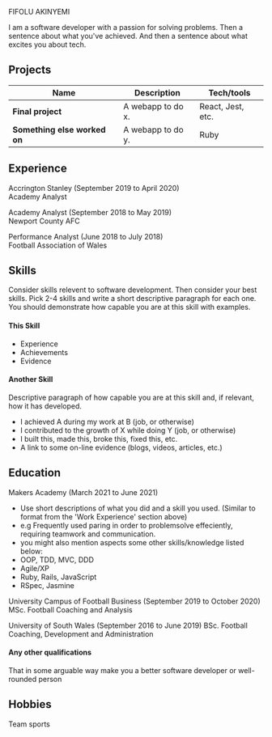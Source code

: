 FIFOLU AKINYEMI

I am a software developer with a passion for solving problems. Then a sentence about what you've achieved. And then a sentence about what excites you about tech.

## Projects

| Name                         | Description       | Tech/tools        |
| ---------------------------- | ----------------- | ----------------- |
| **Final project**            | A webapp to do x. | React, Jest, etc. |
| **Something else worked on** | A webapp to do y. | Ruby              |

## Experience

Accrington Stanley (September 2019 to April 2020)  
Academy Analyst


Academy Analyst (September 2018 to May 2019)  
Newport County AFC


Performance Analyst (June 2018 to July 2018)  
Football Association of Wales



## Skills

Consider skills relevent to software development. Then consider your best skills. Pick 2-4 skills and write a short descriptive paragraph for each one. You should demonstrate how capable you are at this skill with examples.

#### This Skill

- Experience
- Achievements
- Evidence

#### Another Skill

Descriptive paragraph of how capable you are at this skill and, if relevant, how it has developed.

- I achieved A during my work at B (job, or otherwise)
- I contributed to the growth of X while doing Y (job, or otherwise)
- I built this, made this, broke this, fixed this, etc.
- A link to some on-line evidence (blogs, videos, articles, etc.)

## Education

Makers Academy (March 2021 to June 2021)
- Use short descriptions of what you did and a skill you used. (Similar to format from the 'Work Experience' section above)
- e.g Frequently used paring in order to problemsolve effeciently, requiring teamwork and communication.
- you might also mention aspects some other skills/knowledge listed below: 
- OOP, TDD, MVC, DDD
- Agile/XP
- Ruby, Rails, JavaScript
- RSpec, Jasmine

University Campus of Football Business (September 2019 to October 2020)
MSc. Football Coaching and Analysis

University of South Wales (September 2016 to June 2019)
BSc. Football Coaching, Development and Administration

#### Any other qualifications

That in some arguable way make you a better software developer or well-rounded person

## Hobbies
Team sports
